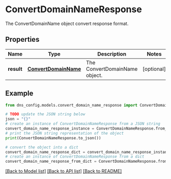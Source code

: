 # ConvertDomainNameResponse

The ConvertDomainName object convert response format.

## Properties

Name | Type | Description | Notes
------------ | ------------- | ------------- | -------------
**result** | [**ConvertDomainName**](ConvertDomainName.md) | The ConvertDomainName object. | [optional] 

## Example

```python
from dns_config.models.convert_domain_name_response import ConvertDomainNameResponse

# TODO update the JSON string below
json = "{}"
# create an instance of ConvertDomainNameResponse from a JSON string
convert_domain_name_response_instance = ConvertDomainNameResponse.from_json(json)
# print the JSON string representation of the object
print(ConvertDomainNameResponse.to_json())

# convert the object into a dict
convert_domain_name_response_dict = convert_domain_name_response_instance.to_dict()
# create an instance of ConvertDomainNameResponse from a dict
convert_domain_name_response_from_dict = ConvertDomainNameResponse.from_dict(convert_domain_name_response_dict)
```
[[Back to Model list]](../README.md#documentation-for-models) [[Back to API list]](../README.md#documentation-for-api-endpoints) [[Back to README]](../README.md)


